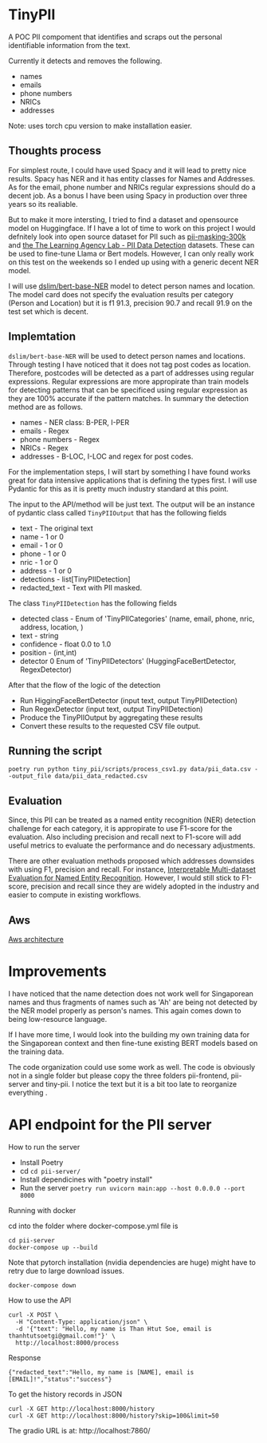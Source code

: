 # TinyPII

A POC PII compoment that identifies and scraps out the personal identifiable information from the text.

Currently it detects and removes the following.
* names
* emails
* phone numbers
* NRICs
* addresses 

Note: uses torch cpu version to make installation easier.

## Thoughts process

For simplest route, I could have used Spacy and it will lead to pretty nice results. Spacy has NER and it has entity classes for Names and Addresses. As for the email, phone number and NRICs regular expressions should do a decent job. As a bonus I have been using Spacy in production over three years so its realiable.

But to make it more intersting, I tried to find a dataset and opensource model on Huggingface. If I have a lot of time to work on this project I would defnitely look into open source dataset for PII such as [pii-masking-300k](https://huggingface.co/datasets/ai4privacy/pii-masking-300k) and [the The Learning Agency Lab - PII Data Detection](https://www.kaggle.com/competitions/pii-detection-removal-from-educational-data/leaderboard) datasets. These can be used to fine-tune Llama or Bert models. However, I can only really work on this test on the weekends so I ended up using with a generic decent NER model.

I will use [dslim/bert-base-NER](https://huggingface.co/dslim/bert-base-NER) model to detect person names and location. The model card does not specify the evaluation results per category (Person and Location) but it is f1 91.3, precision 90.7 and recall 91.9 on the test set which is decent. 

## Implemtation
`dslim/bert-base-NER` will be used to detect person names and locations. Through testing I have noticed that it does not tag post codes as location. Therefore, postcodes will be detected as a part of addresses using regular expressions. Regular expressions are more appropirate than train models for detecting patterns that can be specificed using regular expression as they are 100% accurate if the pattern matches. In summary the detection method are as follows.
* names - NER class: B-PER, I-PER
* emails - Regex
* phone numbers - Regex 
* NRICs - Regex
* addresses - B-LOC, I-LOC and regex for post codes.

For the implementation steps, I will start by something I have found works great for data intensive applications that is defining the types first. I will use Pydantic for this as it is pretty much industry standard at this point.

The input to the API/method will be just text. The output will be an instance of pydantic class called `TinyPIIOutput` that has the following fields 
* text - The original text
* name - 1 or 0
* email - 1 or 0
* phone - 1 or 0
* nric - 1 or 0
* address - 1 or 0
* detections - list[TinyPIIDetection]
* redacted_text - Text with PII masked. 

The class `TinyPIIDetection` has the following fields
* detected class - Enum of 'TinyPIICategories' (name, email, phone, nric, address, location, )
* text - string
* confidence - float 0.0 to 1.0 
* position - (int,int)
* detector 0 Enum of 'TinyPIIDetectors' (HuggingFaceBertDetector, RegexDetector)

After that the flow of the logic of the detection
* Run HiggingFaceBertDetector (input text, output TinyPIIDetection)
* Run RegexDetector (input text, output TinyPIIDetection)
* Produce the TinyPIIOutput by aggregating these results 
* Convert these results to the requested CSV file output. 


## Running the script 
`poetry run python tiny_pii/scripts/process_csv1.py data/pii_data.csv --output_file data/pii_data_redacted.csv`


## Evaluation 
Since, this PII can be treated as a named entity recognition (NER) detection challenge for each category, it is appropirate to use F1-score for the evaluation. Also including precision and recall next to F1-score will add useful metrics to evaluate the performance and do necessary adjustments. 

There are other evaluation methods proposed which addresses downsides with using F1, precision and recall. For instance, [Interpretable Multi-dataset Evaluation for Named Entity Recognition](https://arxiv.org/abs/2011.06854). However, I would still stick to F1-score, precision and recall since they are widely adopted in the industry and easier to compute in existing workflows. 


## Aws

[Aws architecture](doc_images/aws_architecture.png)

# Improvements

I have noticed that the name detection does not work well for Singaporean names and thus fragments of names such as 'Ah' are being not detected by the NER model properly as person's names. This again comes down to being low-resource language. 

If I have more time, I would look into the building my own training data for the Singaporean context and then fine-tune existing BERT models based on the training data. 

The code organization could use some work as well. The code is obviously not in a single folder but please copy the three folders pii-frontend, pii-server and tiny-pii. I notice the text but it is a bit too late to reorganize everything .

# API endpoint for the PII server

How to run the server
* Install Poetry
* cd `cd pii-server/`
* Install dependicines with "poetry install"
* Run the server `poetry run uvicorn main:app --host 0.0.0.0 --port 8000`


Running with docker 

cd into the folder where docker-compose.yml file is


```
cd pii-server
docker-compose up --build
```

Note that pytorch installation (nvidia dependencies are huge) might have to retry due to large download issues. 

```
docker-compose down
```


How to use the API
```
curl -X POST \
  -H "Content-Type: application/json" \
  -d '{"text": "Hello, my name is Than Htut Soe, email is thanhtutsoetgi@gmail.com!"}' \
  http://localhost:8000/process
```
Response
```
{"redacted_text":"Hello, my name is [NAME], email is [EMAIL]!","status":"success"}
```

To get the history records in JSON
```
curl -X GET http://localhost:8000/history
curl -X GET http://localhost:8000/history?skip=100&limit=50 
```

The gradio URL is at:
http://localhost:7860/